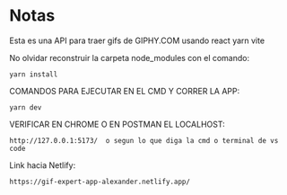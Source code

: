 # Notas
Esta es una API para traer gifs de GIPHY.COM usando react yarn vite

No olvidar reconstruir la carpeta node_modules con el comando:
```
yarn install
```

COMANDOS PARA EJECUTAR EN EL CMD Y CORRER LA APP:
```
yarn dev
```

VERIFICAR EN CHROME O EN POSTMAN EL LOCALHOST:
```
http://127.0.0.1:5173/  o segun lo que diga la cmd o terminal de vs code
```

Link hacia Netlify:
```
https://gif-expert-app-alexander.netlify.app/
```